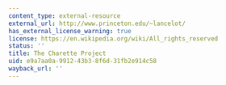 ```yaml
---
content_type: external-resource
external_url: http://www.princeton.edu/~lancelot/
has_external_license_warning: true
license: https://en.wikipedia.org/wiki/All_rights_reserved
status: ''
title: The Charette Project
uid: e9a7aa0a-9912-43b3-8f6d-31fb2e914c58
wayback_url: ''
---
```


